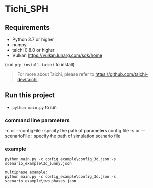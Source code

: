 # Tichi_SPH

## Requirements

* Python 3.7 or higher
* numpy
* taichi 0.8.0 or higher
* Vulkan https://vulkan.lunarg.com/sdk/home

(run `pip install taichi` to install)
> For more about Taichi, please refer to https://github.com/taichi-dev/taichi

## Run this project
* `python main.py` to run
### command line parameters
-c <configFile> or --configFile <configFile>: specify the path of parameters config file
-s <scenarioFile> or --scenarioFile <scenarioFile>: specify the path of simulation scenario file
### example
```
python main.py -c config_example\config_3d.json -s scenario_example\3d_bunny.json

multiphase example:
python main.py -c config_example\config_3d.json -s scenario_example\two_phases.json
```